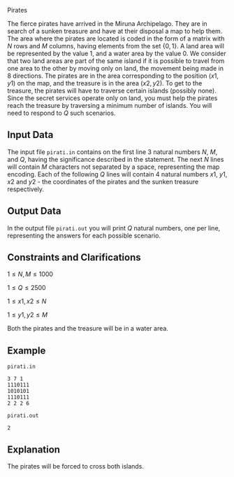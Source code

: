 Pirates

The fierce pirates have arrived in the Miruna Archipelago. They are in search of a sunken treasure and have at their disposal a map to help them. The area where the pirates are located is coded in the form of a matrix with $N$ rows and $M$ columns, having elements from the set $\{0, 1\}$. A land area will be represented by the value $1$, and a water area by the value $0$. We consider that two land areas are part of the same island if it is possible to travel from one area to the other by moving only on land, the movement being made in $8$ directions. The pirates are in the area corresponding to the position $({x1}, {y1})$ on the map, and the treasure is in the area $({x2}, {y2})$. To get to the treasure, the pirates will have to traverse certain islands (possibly none). Since the secret services operate only on land, you must help the pirates reach the treasure by traversing a minimum number of islands. You will need to respond to $Q$ such scenarios.

## Input Data

The input file `pirati.in` contains on the first line $3$ natural numbers $N$, $M$, and $Q$, having the significance described in the statement. The next $N$ lines will contain $M$ characters not separated by a space, representing the map encoding. Each of the following $Q$ lines will contain $4$ natural numbers $x1$, $y1$, $x2$ and $y2$ - the coordinates of the pirates and the sunken treasure respectively.

## Output Data

In the output file `pirati.out` you will print $Q$ natural numbers, one per line, representing the answers for each possible scenario.

## Constraints and Clarifications

$1 \leq N, M \leq 1000$

$1 \leq Q \leq 2500$

$1 \leq x1, x2 \leq N$

$1 \leq y1, y2 \leq M$

Both the pirates and the treasure will be in a water area.

## Example

`pirati.in`
```
3 7 1
1110111
1010101
1110111
2 2 2 6
```

`pirati.out`
```
2
```

## Explanation

The pirates will be forced to cross both islands.